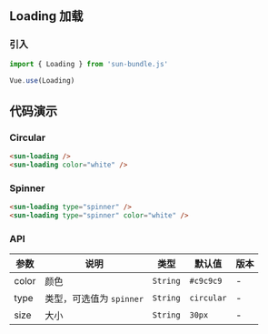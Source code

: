 ## Loading 加载

### 引入

```javascript
import { Loading } from 'sun-bundle.js'

Vue.use(Loading)
```

## 代码演示

### Circular

```html
<sun-loading /> 
<sun-loading color="white" />
```

### Spinner

```html
<sun-loading type="spinner" /> 
<sun-loading type="spinner" color="white" />
```

### API

| 参数  | 说明                     | 类型     | 默认值     | 版本 |
| ----- | ------------------------ | -------- | ---------- | ---- |
| color | 颜色                     | `String` | `#c9c9c9`  | -    |
| type  | 类型，可选值为 `spinner` | `String` | `circular` | -    |
| size  | 大小                     | `String` | `30px`     | -    |

